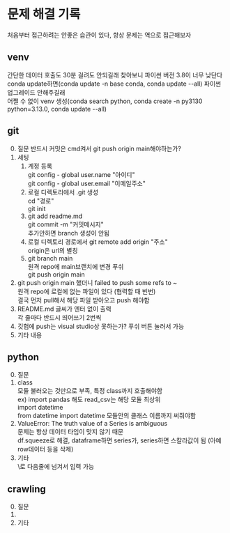 # 문제 해결 기록
처음부터 접근하려는 안좋은 습관이 있다, 항상 문제는 역으로 접근해보자

## venv
간단한 데이터 호출도 30분 걸려도 안되길래 찾아보니 파이썬 버전 3.8이 너무 낮단다  
conda update하면(conda update -n base conda, conda update --all) 파이썬 업그레이드 안해주길래  
어쩔 수 없이 venv 생성(conda search python, conda create -n py3130 python=3.13.0, conda update --all)  


## git
0. 질문
반드시 커밋은 cmd켜서 git push origin main해야하는가?
1. 세팅
    1) 계정 등록  
    git config  - global user.name "아이디"  
    git config  - global user.email "이메일주소"  
    2) 로컬 디렉토리에서 .git 생성  
    cd "경로"  
    git init  
    3) git add readme.md  
    git commit -m "커밋메시지"  
    추가안하면 branch 생성이 안됨  
    4) 로컬 디렉토리 경로에서 git remote add origin "주소"  
    origin은 url의 별칭  
    5) git branch main  
    원격 repo에 main브랜치에 변경 푸쉬  
    git push origin main  
2. git push origin main 했더니 failed to push some refs to ~  
원격 repo에 로컬에 없는 파일이 있다 (협력할 때 빈번)  
결국 먼저 pull해서 해당 파일 받아오고 push 해야함  
3. README.md 글씨가 엔터 없이 출력  
각 줄마다 반드시 띄어쓰기 2번씩  
4. 깃헙에 push는 visual studio상 못하는가?
푸쉬 버튼 눌러서 가능
99. 기타 내용  

## python  
0. 질문  
1. class  
    모듈 불러오는 것만으로 부족, 특정 class까지 호출해야함  
    ex) import pandas 해도 read_csv는 해당 모듈 최상위  
    import datetime  
    from datetime import datetime 모듈안의 클래스 이름까지 써줘야함 
2. ValueError: The truth value of a Series is ambiguous  
    문제는 항상 데이터 타입이 맞지 않기 때문  
    df.squeeze로 해결, dataframe하면 series가, series하면 스칼라값이 됨 (아예 row데이터 등을 삭제)  
99. 기타  
\로 다음줄에 넘겨서 입력 가능  

## crawling
0. 질문  
1.   
99. 기타  